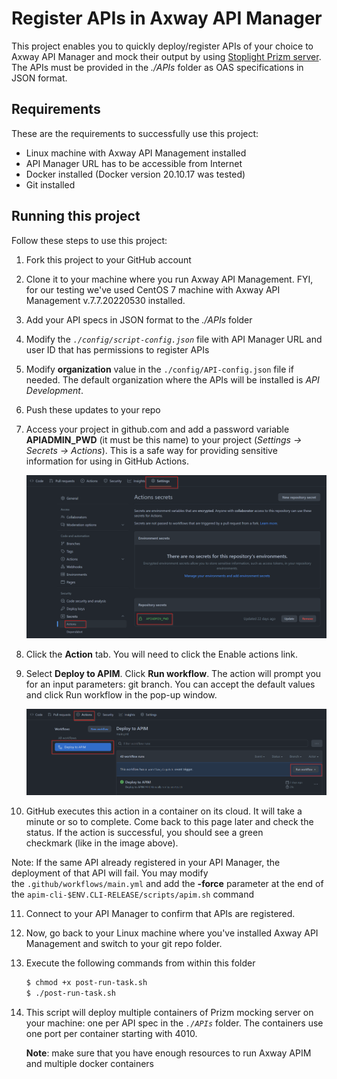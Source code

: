 # Register APIs in Axway API Manager

This project enables you to quickly deploy/register APIs of your choice to Axway API Manager and mock their output by using [Stoplight Prizm server](https://stoplight.io/open-source/prism). The APIs must be provided in the *./APIs* folder as OAS specifications in JSON format.

## Requirements

These are the requirements to successfully use this project:

- Linux machine with Axway API Management installed
- API Manager URL has to be accessible from Internet
- Docker installed (Docker version 20.10.17 was tested)
- Git installed

## Running this project

Follow these steps to use this project:

1. Fork this project to your GitHub account

2. Clone it to your machine where you run Axway API Management. FYI, for our testing we've used CentOS 7 machine with Axway API Management v.7.7.20220530 installed. 

3. Add your API specs in JSON format to the *./APIs* folder

4. Modify the *`./config/script-config.json`* file with API Manager URL and user ID that has permissions to register APIs

5. Modify **organization** value in the `./config/API-config.json` file if needed. The default organization where the APIs will be installed is *API Development*.

6. Push these updates to your repo

7. Access your project in github.com and add a password variable **APIADMIN_PWD** (it must be this name) to your project (*Settings -> Secrets -> Actions*). This is a safe way for providing sensitive information for using in GitHub Actions.

   

   <img src="images/action-secret.png" style="zoom: 50%;" />

   

8. Click the **Action** tab. You will need to click the Enable actions link. 

9. Select **Deploy to APIM**. Click **Run workflow**. The action will prompt you for an input parameters: git branch. You can accept the default values and click Run workflow in the pop-up window.

   

   <img src="images/run-action.png" style="zoom:50%;" />

   
   

   

10. GitHub executes this action in a container on its cloud. It will take a minute or so to complete. Come back to this page later and check the status. If the action is successful, you should see a green checkmark (like in the image above). 

   Note: If the same API already registered in your API Manager, the deployment of that API will fail. You may modify the `.github/workflows/main.yml` and add the **-force** parameter at the end of the `apim-cli-$ENV.CLI-RELEASE/scripts/apim.sh` command

11. Connect to your API Manager to confirm that APIs are registered.

12. Now, go back to your Linux machine where you've installed Axway API Management and switch to your git repo folder.

13. Execute the following commands from within this folder

    ```bash
    $ chmod +x post-run-task.sh
    $ ./post-run-task.sh
    ```

    

14. This script will deploy multiple containers of Prizm mocking server on your machine: one per API spec in the *`./APIs`* folder. The containers use one port per container starting with 4010.

    **Note**: make sure that you have enough resources to run Axway APIM and multiple docker containers

